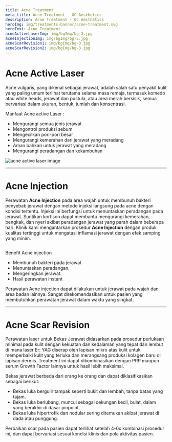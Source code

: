 ```yaml
---
title: Acne Treatment
meta_title: Acne Treatment - GC Aesthetics
description: Acne Treatment - GC Aesthetics
heroImg: img/treatments-banner/acne-treatment.svg
heroText: Acne Treatment
acneActiveLaserImg: img/bgImg/bg-3.jpg
acneInjectionImg: img/bgImg/bg-5.jpg
acneScarRevision1: img/bgImg/bg-3.jpg
acneScarRevision2: img/bgImg/bg-3.jpg
---
```


<div class="container">

<div class="row mt-4">
<div class="col-12 col-md-6 col-lg-9">

# Acne Active Laser

Acne vulgaris, yang dikenal sebagai jerawat, adalah salah satu penyakit
kulit yang paling umum terlihat terutama selama masa remaja, termasuk
komedo atau white heads, jerawat dan pustula, atau area merah bersisik,
semua bervariasi dalam ukuran, bentuk, jumlah dan konsentrasi.

Manfaat Acne active Laser :

- Mengurangi semua jenis jerawat
- Mengontrol produksi sebum
- Mengecilkan pori-pori besar
- Mengurangi kemerahan dari jerawat yang meradang
- Aman bahkan untuk jerawat yang meradang
- Mengurangi peradangan dan kekambuhan

</div>
<div class="col-12 col-md-6 col-lg-3 order-1 order-md-2">

<img :src="acneActiveLaserImg" class="custom-img w-100" alt="acne active laser image" />

</div>
</div>

---

<div class="row mt-4">
<div class="col">

# Acne Injection

Perawatan **Acne Injection** pada area wajah untuk membunuh bakteri penyebab jerawat dengan metode injeksi langsung pada acne dengan kondisi tertentu.
Injeksi ini berfungsi untuk menuntaskan peradangan pada jerawat. Suntikan kortison dapat membantu mengurangi kemerahan, bengkak,
dan nyeri akibat peradangan jerawat yang parah dalam beberapa hari. Klinik kami mengantarkan prosedur **Acne Injection** dengan produk
kualitas tertinggi untuk mengatasi inflamasi jerawat dengan efek samping yang minim.

</div>
</div>

<div class="row">
<div class="col-12 col-md-6 col-lg-3">
<img :src="acneInjectionImg" class="custom-img w-100" alt="" />
</div>
<div class="col-12 col-md-6 col-lg-9 mt-3 mt-md-0">

Benefit Acne injection

- Membunuh bakteri pada jerawat
- Menuntaskan peradangan.
- Mengeringkan jerawat.
- Hasil perawatan instant

Perawatan Acne injection dapat dilakukan untuk jerawat pada wajah
dan area badan lainnya. Sangat direkomendasikan untuk pasien yang
membutuhkan perawatan jerawat dalam waktu yang singkat.

</div>
</div>

---

<div class="row mt-4">
<div class="col-12">

# Acne Scar Revision

Perawatan laser untuk Bekas Jerawat didasarkan pada prosedur perlukaan minimal pada kulit dengan kekuatan dan
kedalaman yang tepat dan lembut di mana laser Er: YAG diserap oleh lapisan mikro atas kulit untuk memperbaiki
kulit yang terluka dan merangsang produksi kolagen baru di lapisan dermis.
Treatment ini dapat dikombinasikan dengan PRP maupun serum Growth Factor lainnya untuk hasil lebih maksimal.

Bekas jerawat berbeda dari orang ke orang dan dapat diklasifikasikan sebagai berikut:

- Bekas luka bergulir tampak seperti bukit dan lembah, tanpa batas yang tajam.
- Bekas luka berlubang, muncul sebagai cekungan kecil, bulat, dalam yang berakhir di dasar pinpoint.
- Bekas luka hipertrofik dan nodular sering ditemukan akibat jerawat di dada atau punggung.

Perbaikan scar pada pasien dapat terlihat setelah 4-6x kombinasi prosedur ini, dan dapat bervariasi sesuai kondisi klinis dan pola aktivitas pasien.

</div>

<div class="col-12 col-md-6 m-3 m-md-0">
<img :src="acneScarRevision1" class="w-100" alt="" />
</div>
<div class="col-12 col-md-6 m-3 m-md-0">
<img :src="acneScarRevision2" class="w-100" alt="" />
</div>

</div>

</div>

